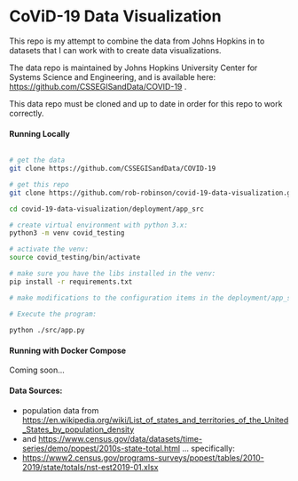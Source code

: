 # CoViD-19 Data Visualization

This repo is my attempt to combine the data from Johns Hopkins in to datasets that I can work with to create data visualizations.

The data repo is maintained by Johns Hopkins University Center for Systems Science and Engineering, and is available here: https://github.com/CSSEGISandData/COVID-19 . 

This data repo must be cloned and up to date in order for this repo to work correctly.


#### Running Locally

```bash

# get the data
git clone https://github.com/CSSEGISandData/COVID-19

# get this repo
git clone https://github.com/rob-robinson/covid-19-data-visualization.git

cd covid-19-data-visualization/deployment/app_src

# create virtual environment with python 3.x:
python3 -m venv covid_testing

# activate the venv:
source covid_testing/bin/activate

# make sure you have the libs installed in the venv:
pip install -r requirements.txt

# make modifications to the configuration items in the deployment/app_src/src/app.py file to match your environment.

# Execute the program:
 
python ./src/app.py


```

#### Running with Docker Compose

Coming soon...

#### Data Sources:

* population data from https://en.wikipedia.org/wiki/List_of_states_and_territories_of_the_United_States_by_population_density
* and https://www.census.gov/data/datasets/time-series/demo/popest/2010s-state-total.html ... specifically:
* https://www2.census.gov/programs-surveys/popest/tables/2010-2019/state/totals/nst-est2019-01.xlsx